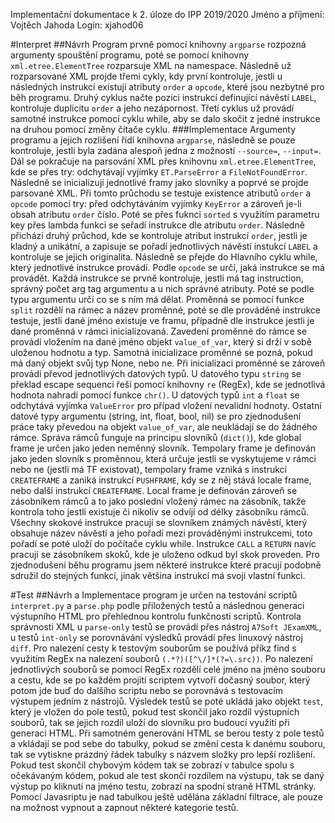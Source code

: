 Implementační dokumentace k 2. úloze do IPP 2019/2020
Jméno a příjmení: Vojtěch Jahoda
Login: xjahod06

#Interpret
##Návrh
Program prvně pomocí knihovny `argparse` rozpozná argumenty spouštění programu, poté se pomocí knihovny `xml.etree.ElementTree` rozparsuje XML na namespace. Následně už rozparsované XML projde třemi cykly, kdy první kontroluje, jestli u následných instrukcí existují atributy `order` a `opcode`, které jsou nezbytné pro běh programu. Druhý cyklus načte pozici instrukcí definující návěstí `LABEL`, kontroluje duplicitu `order` a jeho nezápornost. Třetí cyklus už provádí samotné instrukce pomocí cyklu while, aby se dalo skočit z jedné instrukce na druhou pomocí změny čítače cyklu.
###Implementace
Argumenty programu a jejich rozlišení řídí knihovna `argparse`, následně se pouze kontroluje, jestli byla zadána alespoň jedna z možností `--source=`, `--input=`. Dál se pokračuje na parsování XML přes knihovnu `xml.etree.ElementTree`, kde se přes try: odchytávají vyjímky `ET.ParseError` a `FileNotFoundError`. Následně se inicializují jednotlivé framy jako slovníky a poprvé se projde parsované XML. Při tomto průchodu se testuje existence atributů `order` a `opcode` pomocí try: před odchytáváním vyjímky `KeyError` a zároveň je-li obsah atributu `order` číslo. Poté se přes fuknci `sorted` s využitím parametru key přes lambda funkci se seřadí instrukce dle atributu `order`. Následně přichází druhý průchod, kde se kontroluje atribut instrukcí `order`, jestli je kladný a unikátní, a zapisuje se pořadí jednotlivých návěstí instukcí `LABEL` a kontroluje se jejich originalita.
Následně se přejde do Hlavního cyklu while, který jednotlivé instrukce provádí. Podle `opcode` se určí, jaká instrukce se má provádět. Každá instrukce se prvně kontroluje, jestli má tag instruction, správný počet arg tag argumentu a u nich správné atributy. Poté se podle typu argumentu určí co se s ním má dělat.
Proměnná se pomocí funkce `split` rozdělí na rámec a název proměnné, poté se dle prováděné instrukce testuje, jestli dané jméno existuje ve framu, případně dle instrukce jestli je dané proměnná v rámci inicializovaná. Zavedení proměnné do rámce se provádí vložením na dané jméno objekt `value_of_var`, který si drží v sobě uloženou hodnotu a typ. Samotná inicializace proměnné se pozná, pokud má daný objekt svůj typ None, nebo ne. Při inicializaci proměnné se zároveň provádí převod jednotlivých datových typů. U datového typu `string` se překlad escape sequenci řeší pomocí knihovny `re` (RegEx), kde se jednotlivá hodnota nahradí pomocí funkce `chr()`. U datových typů `int` a `float` se odchytává vyjímka `ValueError` pro případ vložení nevalidní hodnoty. Ostatní datové typy argumentu (string, int, float, bool, nil) se pro zjednodušení práce taky převedou na objekt `value_of_var`, ale neukládají se do žádného rámce.
Správa rámců funguje na principu slovníků (`dict()`), kde global frame je určen jako jeden neměnný slovník. Tempolary frame je definován jako jeden slovník s proměnnou, která určuje jestli se vyskytujeme v rámci nebo ne (jestli má TF existovat), tempolary frame vzniká s instrukcí `CREATEFRAME` a zaniká instrukcí `PUSHFRAME`, kdy se z něj stává locale frame, nebo další instrukcí `CREATEFRAME`. Local frame je definován zároveň se zásobníkem rámců a to jako poslední vložený rámec na zásobník, takže kontrola toho jestli existuje či nikoliv se odvíjí od délky zásobníku rámců.
Všechny skokové instrukce pracují se slovníkem známých návěstí, který obsahuje název návěstí a jeho pořadí mezi prováděnými instrukcemi, toto pořadí se poté uloží do počítače cyklu while. Instrukce `CALL` a `RETURN` navíc pracují se zásobníkem skoků, kde je uloženo odkud byl skok proveden. Pro zjednodušení běhu programu jsem některé instrukce které pracují podobně sdružil do stejných funkcí, jinak většina instrukcí má svoji vlastní funkci.

#Test
##Návrh a Implementace
program je určen na testování scriptů `interpret.py` a `parse.php` podle přiložených testů a následnou generaci výstupního HTML pro přehlednou kontrolu funkčnosti scriptů. Kontrola správnosti XML u `parse-only` testů se provádí přes nástroj `A7Soft JExamXML`, u testů `int-only` se porovnávání výsledků provádí přes linuxový nástroj `diff`. Pro nalezení cesty k testovým souborům se používá příkz find s využitím RegEx na nalezení souborů `(.*?)([^\/]*(?=\.src))`. Po nalezení jednotlivých souborů se pomocí RegEx rozdělí celé jméno na jméno souboru a cestu, kde se po každém projití scriptem vytvoří dočasný soubor, který potom jde buď do dalšího scriptu nebo se porovnává s testovacím výstupem jedním z nástrojů. Výsledek testů se poté ukládá jako objekt `test`, který je vložen do pole testů, pokud test skončil jako rozdíl výstupních souborů, tak se jejich rozdíl uloží do slovníku pro budoucí využití při generaci HTML. Při samotném generování HTML se berou testy z pole testů a vkládají se pod sebe do tabulky, pokud se změní cesta k danému souboru, tak se vytiskne  prázdný řádek tabulky s názvem složky pro lepší rozlišení. Pokud test skončil chybovým kódem tak se zobrazí v tabulce spolu s očekávaným kódem, pokud ale test skončí rozdílem na výstupu, tak se daný výstup po kliknutí na jméno testu, zobrazí na spodní straně HTML stránky. Pomocí Javasriptu je nad tabulkou ještě udělána základní filtrace, ale pouze na možnost vypnout a zapnout některé kategorie testů.